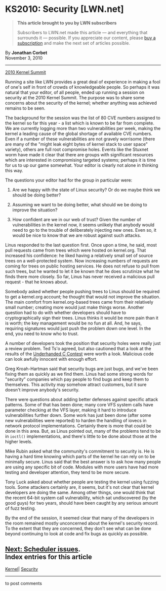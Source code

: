 # KS2010: Security [LWN.net]

> **This article brought to you by LWN subscribers**
> 
> Subscribers to LWN.net made this article — and everything that surrounds it — possible. If you appreciate our content, please [buy a subscription](/Promo/nst-nag3/subscribe) and make the next set of articles possible. 

By **Jonathan Corbet**  
November 3, 2010 

* * *

[2010 Kernel Summit](/Articles/KernelSummit2010/)

Running a site like LWN provides a great deal of experience in making a fool of one's self in front of crowds of knowledgeable people. So perhaps it was natural that your editor, of all people, ended up running a session on security at the 2010 Kernel Summit. The purpose was to share some concerns about the security of the kernel; whether anything was achieved remains to be seen. 

The background for the session was the list of 80 CVE numbers assigned to the kernel so far this year - a list which is known to be far from complete. We are currently logging more than two vulnerabilities per week, making the kernel a leading cause of the global shortage of available CVE numbers. Even if a number of these vulnerabilities are not gravely worrisome (there are many of the "might leak eight bytes of kernel stack to user space" variety), others are full root compromise holes. Events like the Stuxnet worm have made it clear that there are groups with significant resources which are interested in compromising targeted systems; perhaps it is time for us to up our game somewhat. Your editor is clearly not alone in thinking this way. 

The questions your editor had for the group in particular were: 

  1. Are we happy with the state of Linux security? Or do we maybe think we should be doing better? 

  2. Assuming we want to be doing better, what should we be doing to improve the situation? 

  3. How confident are we in our web of trust? Given the number of vulnerabilities in the kernel now, it seems unlikely that anybody would need to go to the trouble of deliberately injecting new ones. Even so, it would be nice to know that we are robust against such attacks. 




Linus responded to the last question first. Once upon a time, he said, most pull requests came from trees which were hosted on kernel.org. That increased his confidence: he liked having a relatively small set of source trees on a well-protected system. Now increasing numbers of requests are coming for trees on public hosting services. He does not refuse to pull from such trees, but he wanted to let it be known that he does scrutinize what he finds there more closely. So far, Linus has never received a malicious pull request - that he knows about. 

Somebody asked whether people pushing trees to Linus should be required to get a kernel.org account; he thought that would not improve the situation. The main comfort from kernel.org-based trees came from their relatively small number; creating more would just make things worse. Another question had to do with whether developers should have to cryptographically sign their trees. Linus thinks it would be more pain than it is worth; the key management would be no fun at all. And, he says, requiring signatures would just push the problem down one level. In the end, you need to know who to trust. 

A number of developers took the position that security holes were really just a review problem. Ted Ts'o agreed, but also cautioned that a look at the results of the [Underhanded C Contest](http://underhanded.xcott.com/) were worth a look. Malicious code can look awfully innocent with enough effort. 

Greg Kroah-Hartman said that security bugs are just bugs, and we've been fixing them as quickly as we find them. Linus had some strong words for "security" companies which pay people to find bugs and keep them to themselves. This activity may somehow attract customers, but it sure doesn't improve anybody's security. 

There were questions about adding better defenses against specific attack patterns. Some of that has been done; many core VFS system calls have parameter checking at the VFS layer, making it hard to introduce vulnerabilities further down. Some work has just been done (after some new vulnerabilities were reported) to harden the handling of iovecs in network protocol implementations. Certainly there is more that could be done in this area. But, as Linus pointed out, many of the problems tend to be in `ioctl()` implementations, and there's little to be done about those at the higher levels. 

Mike Rubin asked what the community's commitment to security is. He is having a hard time knowing which parts of the kernel he can rely on to be minimally secure. Linus said that the best answer is to ask how many people are using any specific bit of code. Modules with more users have had more testing and developer attention, they tend to be more secure. 

Tony Luck asked about whether people are testing the kernel using fuzzing tools. Some attackers certainly are, it seems, but it's not clear that kernel developers are doing the same. Among other things, one would think that the recent 64-bit system call vulnerability, which sat undiscovered (by the good guys) for two years, should have been caught by any serious amount of fuzz testing. 

By the end of the session, it seemed clear that many of the developers in the room remained mostly unconcerned about the kernel's security record. To the extent that they are concerned, they don't see what can be done beyond continuing to look at code and fix bugs as quickly as possible. 

[Next: Scheduler issues](/Articles/413046).  
Index entries for this article  
---  
[Kernel](/Kernel/Index)| [Security](/Kernel/Index#Security)  
  


* * *

to post comments 
